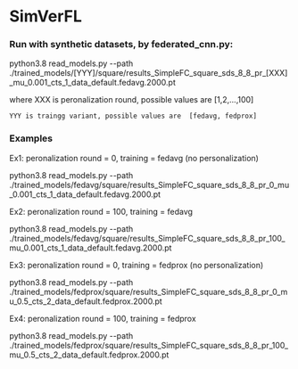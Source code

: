 # SimVerFL


### Run with synthetic datasets, by federated_cnn.py:

python3.8 read_models.py --path  ./trained_models/[YYY]/square/results_SimpleFC_square_sds_8_8_pr_[XXX]_mu_0.001_cts_1_data_default.fedavg.2000.pt

where 
    XXX is peronalization round, possible values are [1,2,...,100]


    YYY is traingg variant, possible values are  [fedavg, fedprox]

### Examples 

Ex1: peronalization round = 0, training = fedavg (no personalization)

python3.8 read_models.py --path  ./trained_models/fedavg/square/results_SimpleFC_square_sds_8_8_pr_0_mu_0.001_cts_1_data_default.fedavg.2000.pt

Ex2: peronalization round = 100, training = fedavg

python3.8 read_models.py --path  ./trained_models/fedavg/square/results_SimpleFC_square_sds_8_8_pr_100_mu_0.001_cts_1_data_default.fedavg.2000.pt



Ex3: peronalization round = 0, training = fedprox (no personalization)

python3.8 read_models.py --path  ./trained_models/fedprox/square/results_SimpleFC_square_sds_8_8_pr_0_mu_0.5_cts_2_data_default.fedprox.2000.pt

Ex4: peronalization round = 100, training = fedprox

python3.8 read_models.py --path  ./trained_models/fedprox/square/results_SimpleFC_square_sds_8_8_pr_100_mu_0.5_cts_2_data_default.fedprox.2000.pt